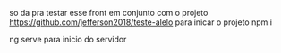 so da pra testar esse front em conjunto com o projeto https://github.com/jefferson2018/teste-alelo
para inicar o projeto 
npm i

ng  serve para inicio do servidor 
